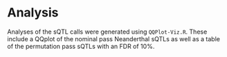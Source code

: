 # Analysis

Analyses of the sQTL calls were generated using `QQPlot-Viz.R`. These include a QQplot of the nominal pass Neanderthal sQTLs as well as a table of the permutation pass sQTLs with an FDR of 10%.